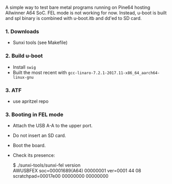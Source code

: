 A simple way to test bare metal programs running on Pine64 hosting Allwinner
A64 SoC. FEL mode is not working for now. Instead, u-boot is built and spl
binary is combined with u-boot.itb and dd'ed to SD card.

### 1. Downloads
* Sunxi tools (see Makefile)

### 2. Build u-boot
* Install `swig`
* Built the most recent with
  `gcc-linaro-7.2.1-2017.11-x86_64_aarch64-linux-gnu`

### 3. ATF
* use apritzel repo



### 3. Booting in FEL mode
- Attach the USB A-A to the upper port.
- Do not insert an SD card.
- Boot the board.
- Check its presence:

    $ ./sunxi-tools/sunxi-fel version                                                      
    AWUSBFEX soc=00001689(A64) 00000001 ver=0001 44 08 scratchpad=00017e00 00000000 00000000

